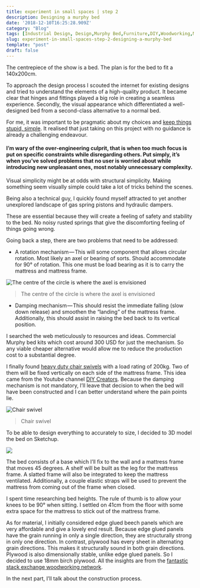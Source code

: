 ```yaml
---
title: experiment in small spaces | step 2
description: Designing a murphy bed
date: '2018-12-10T16:25:28.909Z'
category: "Blog"
tags: [Industrial Design, Design,Murphy Bed,Furniture,DIY,Woodworking,Makers,3D Modeling]
slug: experiment-in-small-spaces-step-2-designing-a-murphy-bed
template: "post"
draft: false
---
```


The centrepiece of the show is a bed. The plan is for the bed to fit a 140x200cm.

To approach the design process I scouted the internet for existing designs and tried to understand the elements of a high-quality product. It became clear that hinges and fittings played a big role in creating a seamless experience. Secondly, the visual appearance which differentiated a well-designed bed from a second-class alternative to a normal bed.

For me, it was important to be pragmatic about my choices and [keep things stupid, simple](https://en.wikipedia.org/wiki/KISS_principle). It realised that just taking on this project with no guidance is already a challenging endeavour.

#### I’m wary of the over-engineering culprit, that is when too much focus is put on specific constraints while disregarding others. Put simply, it’s when you’ve solved problems that no user is worried about while introducing new unpleasant ones, most notably unnecessary complexity.

Visual simplicity might be at odds with structural simplicity. Making something seem visually simple could take a lot of tricks behind the scenes.

Being also a technical guy, I quickly found myself attracted to yet another unexplored landscape of gas spring pistons and hydraulic dampers.

These are essential because they will create a feeling of safety and stability to the bed. No noisy rusted springs that give the discomforting feeling of things going wrong.

Going back a step, there are two problems that need to be addressed:

*   A rotation mechanism — This will some component that allows circular rotation. Most likely an axel or bearing of sorts. Should accommodate for 90° of rotation. This one must be load bearing as it is to carry the mattress and mattress frame.

![The centre of the circle is where the axel is envisioned](img/1__XrEsJMUXNkKr3uio4TMBhg.png)
> The centre of the circle is where the axel is envisioned

*   Damping mechanism — This should resist the immediate falling (slow down release) and smoothen the “landing” of the mattress frame. Additionally, this should assist in raising the bed back to its vertical position.

I searched the web meticulously to resources and ideas. Commercial Murphy bed kits which cost around 300 USD for just the mechanism. So any viable cheaper alternative would allow me to reduce the production cost to a substantial degree.

I finally found [heavy duty chair swivels](https://www.amazon.de/gp/product/B00TF7TLWC/ref=oh_aui_detailpage_o01_s00?ie=UTF8&psc=1) with a load rating of 200kg. Two of them will be fixed vertically on each side of the mattress frame. This idea came from the Youtube channel [DIY Creators](https://www.youtube.com/watch?v=Y6T1xPC-Iek). Because the damping mechanism is not mandatory, I’ll leave that decision to when the bed will have been constructed and I can better understand where the pain points lie.

![Chair swivel](img/1__9VKCWJT7pTduD1hL7W2mJw.jpeg)
> Chair swivel

To be able to design everything to accurately to size, I decided to 3D model the bed on Sketchup.

![](media/1__7NLvtNaRjgU567UssR3tqA.jpeg)

The bed consists of a base which I’ll fix to the wall and a mattress frame that moves 45 degrees. A shelf will be built as the leg for the mattress frame. A slatted frame will also be integrated to keep the mattress ventilated. Additionally, a couple elastic straps will be used to prevent the mattress from coming out of the frame when closed.

I spent time researching bed heights. The rule of thumb is to allow your knees to be 90° when sitting. I settled on 41cm from the floor with some extra space for the mattress to stick out of the mattress frame.

As for material, I initially considered edge glued beech panels which are very affordable and give a lovely end result. Because edge glued panels have the grain running in only a single direction, they are structurally strong in only one direction. In contrast, plywood has every sheet in alternating grain directions. This makes it structurally sound in both grain directions. Plywood is also dimensionally stable, unlike edge glued panels. So I decided to use 18mm birch plywood. All the insights are from the [fantastic stack exchange woodworking network](https://woodworking.stackexchange.com/questions/7744/edge-glued-panels-vs-plywood-for-furniture/).

In the next part, I’ll talk about the construction process.